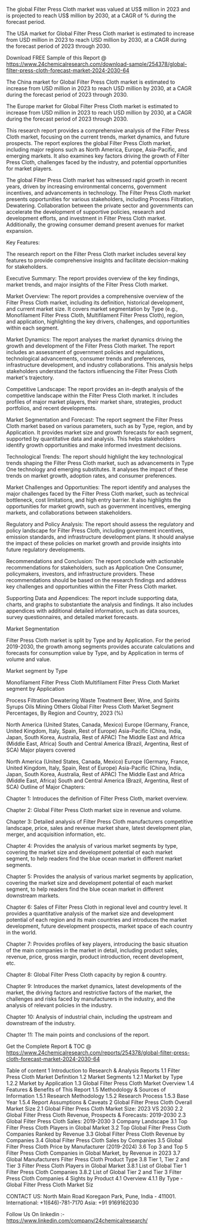 The global Filter Press Cloth market was valued at US$ million in 2023 and is projected to reach US$ million by 2030, at a CAGR of % during the forecast period.

The USA market for Global Filter Press Cloth  market is estimated to increase from USD million in 2023 to reach USD million by 2030, at a CAGR during the forecast period of 2023 through 2030.

Download FREE Sample of this Report @ https://www.24chemicalresearch.com/download-sample/254378/global-filter-press-cloth-forecast-market-2024-2030-64

The China market for Global Filter Press Cloth  market is estimated to increase from USD million in 2023 to reach USD million by 2030, at a CAGR during the forecast period of 2023 through 2030.

The Europe market for Global Filter Press Cloth  market is estimated to increase from USD million in 2023 to reach USD million by 2030, at a CAGR during the forecast period of 2023 through 2030.

This research report provides a comprehensive analysis of the Filter Press Cloth market, focusing on the current trends, market dynamics, and future prospects. The report explores the global Filter Press Cloth market, including major regions such as North America, Europe, Asia-Pacific, and emerging markets. It also examines key factors driving the growth of Filter Press Cloth, challenges faced by the industry, and potential opportunities for market players.

The global Filter Press Cloth market has witnessed rapid growth in recent years, driven by increasing environmental concerns, government incentives, and advancements in technology. The Filter Press Cloth market presents opportunities for various stakeholders, including Process Filtration, Dewatering. Collaboration between the private sector and governments can accelerate the development of supportive policies, research and development efforts, and investment in Filter Press Cloth market. Additionally, the growing consumer demand present avenues for market expansion.

Key Features:

The research report on the Filter Press Cloth market includes several key features to provide comprehensive insights and facilitate decision-making for stakeholders.

Executive Summary: The report provides overview of the key findings, market trends, and major insights of the Filter Press Cloth market.

Market Overview: The report provides a comprehensive overview of the Filter Press Cloth market, including its definition, historical development, and current market size. It covers market segmentation by Type (e.g., Monofilament Filter Press Cloth, Multifilament Filter Press Cloth), region, and application, highlighting the key drivers, challenges, and opportunities within each segment.

Market Dynamics: The report analyses the market dynamics driving the growth and development of the Filter Press Cloth market. The report includes an assessment of government policies and regulations, technological advancements, consumer trends and preferences, infrastructure development, and industry collaborations. This analysis helps stakeholders understand the factors influencing the Filter Press Cloth market's trajectory.

Competitive Landscape: The report provides an in-depth analysis of the competitive landscape within the Filter Press Cloth market. It includes profiles of major market players, their market share, strategies, product portfolios, and recent developments.

Market Segmentation and Forecast: The report segment the Filter Press Cloth market based on various parameters, such as by Type, region, and by Application. It provides market size and growth forecasts for each segment, supported by quantitative data and analysis. This helps stakeholders identify growth opportunities and make informed investment decisions.

Technological Trends: The report should highlight the key technological trends shaping the Filter Press Cloth market, such as advancements in Type One technology and emerging substitutes. It analyses the impact of these trends on market growth, adoption rates, and consumer preferences.

Market Challenges and Opportunities: The report identify and analyses the major challenges faced by the Filter Press Cloth market, such as technical bottleneck, cost limitations, and high entry barrier. It also highlights the opportunities for market growth, such as government incentives, emerging markets, and collaborations between stakeholders.

Regulatory and Policy Analysis: The report should assess the regulatory and policy landscape for Filter Press Cloth, including government incentives, emission standards, and infrastructure development plans. It should analyse the impact of these policies on market growth and provide insights into future regulatory developments.

Recommendations and Conclusion: The report conclude with actionable recommendations for stakeholders, such as Application One Consumer, policymakers, investors, and infrastructure providers. These recommendations should be based on the research findings and address key challenges and opportunities within the Filter Press Cloth market.

Supporting Data and Appendices: The report include supporting data, charts, and graphs to substantiate the analysis and findings. It also includes appendices with additional detailed information, such as data sources, survey questionnaires, and detailed market forecasts.

Market Segmentation

Filter Press Cloth market is split by Type and by Application. For the period 2019-2030, the growth among segments provides accurate calculations and forecasts for consumption value by Type, and by Application in terms of volume and value.

Market segment by Type

Monofilament Filter Press Cloth
Multifilament Filter Press Cloth
Market segment by Application

Process Filtration
Dewatering
Waste Treatment
Beer, Wine, and Spirits
Syrups
Oils
Mining
Others
Global Filter Press Cloth Market Segment Percentages, By Region and Country, 2023 (%)

North America (United States, Canada, Mexico)
Europe (Germany, France, United Kingdom, Italy, Spain, Rest of Europe)
Asia-Pacific (China, India, Japan, South Korea, Australia, Rest of APAC)
The Middle East and Africa (Middle East, Africa)
South and Central America (Brazil, Argentina, Rest of SCA)
Major players covered

North America (United States, Canada, Mexico)
Europe (Germany, France, United Kingdom, Italy, Spain, Rest of Europe)
Asia-Pacific (China, India, Japan, South Korea, Australia, Rest of APAC)
The Middle East and Africa (Middle East, Africa)
South and Central America (Brazil, Argentina, Rest of SCA)
Outline of Major Chapters:

Chapter 1: Introduces the definition of Filter Press Cloth, market overview.

Chapter 2: Global Filter Press Cloth market size in revenue and volume.

Chapter 3: Detailed analysis of Filter Press Cloth manufacturers competitive landscape, price, sales and revenue market share, latest development plan, merger, and acquisition information, etc.

Chapter 4: Provides the analysis of various market segments by type, covering the market size and development potential of each market segment, to help readers find the blue ocean market in different market segments.

Chapter 5: Provides the analysis of various market segments by application, covering the market size and development potential of each market segment, to help readers find the blue ocean market in different downstream markets.

Chapter 6: Sales of Filter Press Cloth in regional level and country level. It provides a quantitative analysis of the market size and development potential of each region and its main countries and introduces the market development, future development prospects, market space of each country in the world.

Chapter 7: Provides profiles of key players, introducing the basic situation of the main companies in the market in detail, including product sales, revenue, price, gross margin, product introduction, recent development, etc.

Chapter 8: Global Filter Press Cloth capacity by region & country.

Chapter 9: Introduces the market dynamics, latest developments of the market, the driving factors and restrictive factors of the market, the challenges and risks faced by manufacturers in the industry, and the analysis of relevant policies in the industry.

Chapter 10: Analysis of industrial chain, including the upstream and downstream of the industry.

Chapter 11: The main points and conclusions of the report.

Get the Complete Report & TOC @ https://www.24chemicalresearch.com/reports/254378/global-filter-press-cloth-forecast-market-2024-2030-64

Table of content
1 Introduction to Research & Analysis Reports
1.1 Filter Press Cloth Market Definition
1.2 Market Segments
1.2.1 Market by Type
1.2.2 Market by Application
1.3 Global Filter Press Cloth Market Overview
1.4 Features & Benefits of This Report
1.5 Methodology & Sources of Information
1.5.1 Research Methodology
1.5.2 Research Process
1.5.3 Base Year
1.5.4 Report Assumptions & Caveats
2 Global Filter Press Cloth Overall Market Size
2.1 Global Filter Press Cloth Market Size: 2023 VS 2030
2.2 Global Filter Press Cloth Revenue, Prospects & Forecasts: 2019-2030
2.3 Global Filter Press Cloth Sales: 2019-2030
3 Company Landscape
3.1 Top Filter Press Cloth Players in Global Market
3.2 Top Global Filter Press Cloth Companies Ranked by Revenue
3.3 Global Filter Press Cloth Revenue by Companies
3.4 Global Filter Press Cloth Sales by Companies
3.5 Global Filter Press Cloth Price by Manufacturer (2019-2024)
3.6 Top 3 and Top 5 Filter Press Cloth Companies in Global Market, by Revenue in 2023
3.7 Global Manufacturers Filter Press Cloth Product Type
3.8 Tier 1, Tier 2 and Tier 3 Filter Press Cloth Players in Global Market
3.8.1 List of Global Tier 1 Filter Press Cloth Companies
3.8.2 List of Global Tier 2 and Tier 3 Filter Press Cloth Companies
4 Sights by Product
4.1 Overview
4.1.1 By Type - Global Filter Press Cloth Market Siz

CONTACT US:
North Main Road Koregaon Park, Pune, India - 411001.
International: +1(646)-781-7170
Asia: +91 9169162030

Follow Us On linkedin :- https://www.linkedin.com/company/24chemicalresearch/
